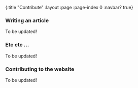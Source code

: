 {:title "Contribute"
 :layout :page
 :page-index 0
 :navbar? true}

### Writing an article

To be updated!


### Etc etc ...

To be updated!


### Contributing to the website

To be updated!

